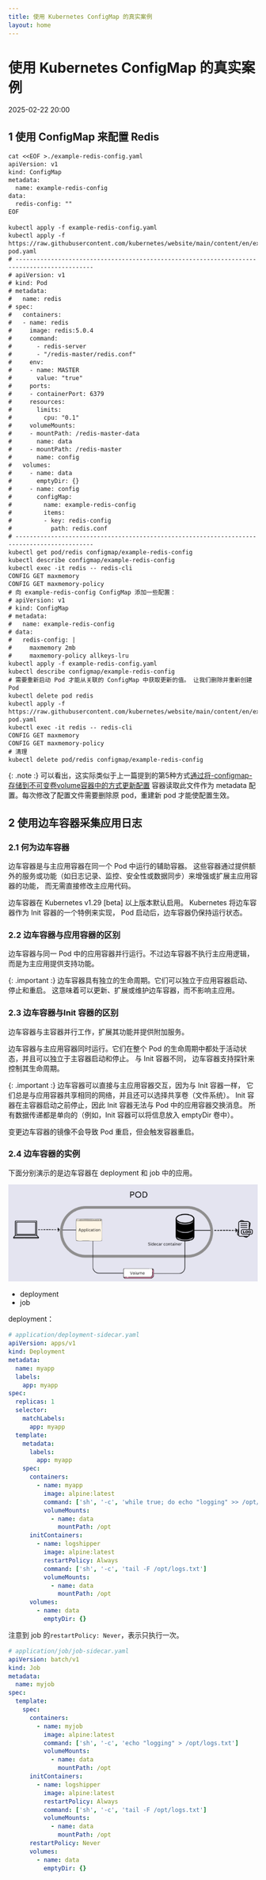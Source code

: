 ```yaml
---
title: 使用 Kubernetes ConfigMap 的真实案例
layout: home
---
```


# 使用 Kubernetes ConfigMap 的真实案例

2025-02-22 20:00

## 1 使用 ConfigMap 来配置 Redis

```shell
cat <<EOF >./example-redis-config.yaml
apiVersion: v1
kind: ConfigMap
metadata:
  name: example-redis-config
data:
  redis-config: ""
EOF

kubectl apply -f example-redis-config.yaml
kubectl apply -f https://raw.githubusercontent.com/kubernetes/website/main/content/en/examples/pods/config/redis-pod.yaml
# --------------------------------------------------------------------------------------------
# apiVersion: v1
# kind: Pod
# metadata:
#   name: redis
# spec:
#   containers:
#   - name: redis
#     image: redis:5.0.4
#     command:
#       - redis-server
#       - "/redis-master/redis.conf"
#     env:
#     - name: MASTER
#       value: "true"
#     ports:
#     - containerPort: 6379
#     resources:
#       limits:
#         cpu: "0.1"
#     volumeMounts:
#     - mountPath: /redis-master-data
#       name: data
#     - mountPath: /redis-master
#       name: config
#   volumes:
#     - name: data
#       emptyDir: {}
#     - name: config
#       configMap:
#         name: example-redis-config
#         items:
#         - key: redis-config
#           path: redis.conf
# --------------------------------------------------------------------------------------------
kubectl get pod/redis configmap/example-redis-config 
kubectl describe configmap/example-redis-config
kubectl exec -it redis -- redis-cli
CONFIG GET maxmemory
CONFIG GET maxmemory-policy
# 向 example-redis-config ConfigMap 添加一些配置：
# apiVersion: v1
# kind: ConfigMap
# metadata:
#   name: example-redis-config
# data:
#   redis-config: |
#     maxmemory 2mb
#     maxmemory-policy allkeys-lru    
kubectl apply -f example-redis-config.yaml
kubectl describe configmap/example-redis-config
# 需要重新启动 Pod 才能从关联的 ConfigMap 中获取更新的值。 让我们删除并重新创建 Pod
kubectl delete pod redis
kubectl apply -f https://raw.githubusercontent.com/kubernetes/website/main/content/en/examples/pods/config/redis-pod.yaml
kubectl exec -it redis -- redis-cli
CONFIG GET maxmemory
CONFIG GET maxmemory-policy
# 清理
kubectl delete pod/redis configmap/example-redis-config
```

{: .note :}
可以看出，这实际类似于上一篇提到的第5种方式[通过将-configmap-存储到不可变卷volume容器中的方式更新配置](2025-02-21-using-configmap-to-config-pod#5-通过将-configmap-存储到不可变卷volume容器中的方式更新配置)
容器读取此文件作为 metadata 配置。每次修改了配置文件需要删除原 pod，重建新 pod 才能使配置生效。

## 2 使用边车容器采集应用日志

### 2.1 何为边车容器

边车容器是与主应用容器在同一个 Pod 中运行的辅助容器。 这些容器通过提供额外的服务或功能（如日志记录、监控、安全性或数据同步）来增强或扩展主应用容器的功能， 而无需直接修改主应用代码。

边车容器在 Kubernetes v1.29 [beta] 以上版本默认启用。
Kubernetes 将边车容器作为 Init 容器的一个特例来实现， Pod 启动后，边车容器仍保持运行状态。

### 2.2 边车容器与应用容器的区别

边车容器与同一 Pod 中的应用容器并行运行。不过边车容器不执行主应用逻辑，而是为主应用提供支持功能。

{: .important :}
边车容器具有独立的生命周期。它们可以独立于应用容器启动、停止和重启。 这意味着可以更新、扩展或维护边车容器，而不影响主应用。

### 2.3 边车容器与Init 容器的区别

边车容器与主容器并行工作，扩展其功能并提供附加服务。

边车容器与主应用容器同时运行。它们在整个 Pod 的生命周期中都处于活动状态，并且可以独立于主容器启动和停止。 与 Init 容器不同， 边车容器支持探针来控制其生命周期。

{: .important :}
边车容器可以直接与主应用容器交互，因为与 Init 容器一样， 它们总是与应用容器共享相同的网络，并且还可以选择共享卷（文件系统）。
Init 容器在主容器启动之前停止，因此 Init 容器无法与 Pod 中的应用容器交换消息。 所有数据传递都是单向的（例如，Init 容器可以将信息放入 emptyDir 卷中）。

变更边车容器的镜像不会导致 Pod 重启，但会触发容器重启。

### 2.4 边车容器的实例

下面分别演示的是边车容器在 deployment 和 job 中的应用。

![1](assets/images/2025-02-22/1.png)

+ deployment
+ job

deployment：

```yaml
# application/deployment-sidecar.yaml
apiVersion: apps/v1
kind: Deployment
metadata:
  name: myapp
  labels:
    app: myapp
spec:
  replicas: 1
  selector:
    matchLabels:
      app: myapp
  template:
    metadata:
      labels:
        app: myapp
    spec:
      containers:
        - name: myapp
          image: alpine:latest
          command: ['sh', '-c', 'while true; do echo "logging" >> /opt/logs.txt; sleep 1; done']
          volumeMounts:
            - name: data
              mountPath: /opt
      initContainers:
        - name: logshipper
          image: alpine:latest
          restartPolicy: Always
          command: ['sh', '-c', 'tail -F /opt/logs.txt']
          volumeMounts:
            - name: data
              mountPath: /opt
      volumes:
        - name: data
          emptyDir: {}
```

注意到 job 的`restartPolicy: Never`，表示只执行一次。

```yaml
# application/job/job-sidecar.yaml
apiVersion: batch/v1
kind: Job
metadata:
  name: myjob
spec:
  template:
    spec:
      containers:
        - name: myjob
          image: alpine:latest
          command: ['sh', '-c', 'echo "logging" > /opt/logs.txt']
          volumeMounts:
            - name: data
              mountPath: /opt
      initContainers:
        - name: logshipper
          image: alpine:latest
          restartPolicy: Always
          command: ['sh', '-c', 'tail -F /opt/logs.txt']
          volumeMounts:
            - name: data
              mountPath: /opt
      restartPolicy: Never
      volumes:
        - name: data
          emptyDir: {}
```
